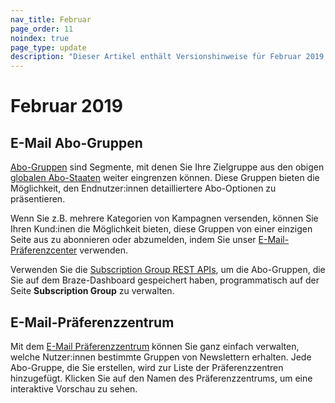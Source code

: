 ```yaml
---
nav_title: Februar
page_order: 11
noindex: true
page_type: update
description: "Dieser Artikel enthält Versionshinweise für Februar 2019."
---
```

# Februar 2019

## E-Mail Abo-Gruppen

[Abo-Gruppen]({{site.baseurl}}/user_guide/message_building_by_channel/email/managing_user_subscriptions/#subscription-groups) sind Segmente, mit denen Sie Ihre Zielgruppe aus den obigen [globalen Abo-Staaten]({{site.baseurl}}/user_guide/message_building_by_channel/email/managing_user_subscriptions/) weiter eingrenzen können. Diese Gruppen bieten die Möglichkeit, den Endnutzer:innen detailliertere Abo-Optionen zu präsentieren.

Wenn Sie z.B. mehrere Kategorien von Kampagnen versenden, können Sie Ihren Kund:inen die Möglichkeit bieten, diese Gruppen von einer einzigen Seite aus zu abonnieren oder abzumelden, indem Sie unser [E-Mail-Präferenzcenter](#email-preference-center) verwenden.

Verwenden Sie die [Subscription Group REST APIs]({{site.baseurl}}/api/endpoints/subscription_groups/), um die Abo-Gruppen, die Sie auf dem Braze-Dashboard gespeichert haben, programmatisch auf der Seite **Subscription Group** zu verwalten.

## E-Mail-Präferenzzentrum

Mit dem [E-Mail Präferenzzentrum]({{site.baseurl}}/user_guide/message_building_by_channel/email/managing_user_subscriptions/#email-preference-center) können Sie ganz einfach verwalten, welche Nutzer:innen bestimmte Gruppen von Newslettern erhalten. Jede Abo-Gruppe, die Sie erstellen, wird zur Liste der Präferenzzentren hinzugefügt. Klicken Sie auf den Namen des Präferenzzentrums, um eine interaktive Vorschau zu sehen.

